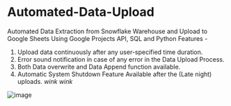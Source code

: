 # Automated-Data-Upload
Automated Data Extraction from Snowflake Warehouse and Upload to Google Sheets Using Google Projects API, SQL and Python
Features - 
1. Upload data continuously after any user-specified time duration.
2. Error sound notification in case of any error in the Data Upload Process.
3. Both Data overwrite and Data Append function available.
4. Automatic System Shutdown Feature Available after the (Late night) uploads. *wink wink*

![image](https://user-images.githubusercontent.com/73607831/194516782-e25e71cc-9f94-488f-a494-547dbf2aa11b.png)
